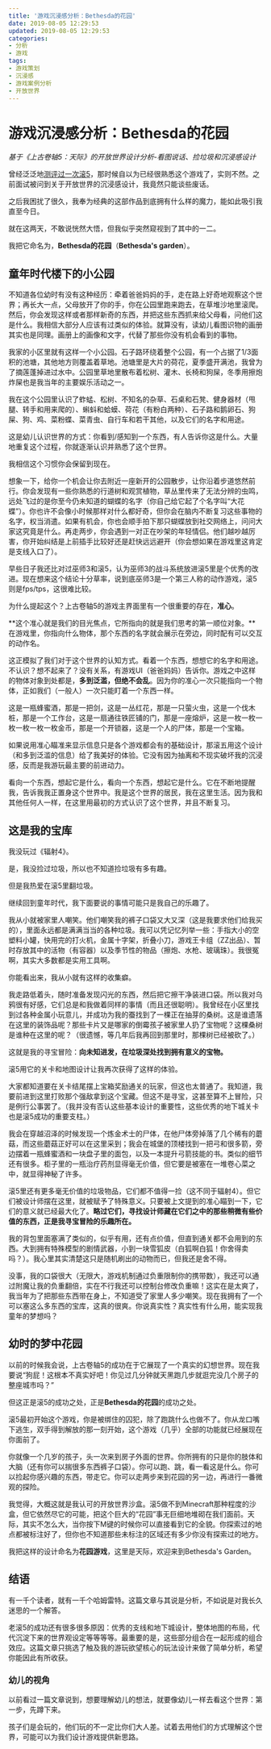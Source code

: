 ```yaml
---
title: '游戏沉浸感分析：Bethesda的花园'
date: 2019-08-05 12:29:53
updated: 2019-08-05 12:29:53
categories:
- 分析
- 游戏
tags:
- 游戏策划
- 沉浸感
- 游戏案例分析
- 开放世界
---
```


# 游戏沉浸感分析：Bethesda的花园
*基于《上古卷轴5：天际》的开放世界设计分析-看图说话、捡垃圾和沉浸感设计*

曾经泛泛地[测评过一次滚5](https://skmtjun.github.io/2018/04/20/%E5%A4%A9%E9%99%85%E6%B5%8B%E8%AF%84/)，那时候自以为已经很熟悉这个游戏了，实则不然。之前面试被问到关于开放世界的沉浸感设计，我竟然只能谈些废话。

之后我困扰了很久，我奉为经典的这部作品到底拥有什么样的魔力，能如此吸引我直至今日。

就在这两天，不敢说恍然大悟，但我似乎突然窥视到了其中的一二。

我把它命名为，**Bethesda的花园**（**Bethesda's garden**）。

<!--more-->
## 童年时代楼下的小公园

不知道各位幼时有没有这种经历：牵着爸爸妈妈的手，走在路上好奇地观察这个世界；再长大一点，父母放开了你的手，你在公园里跑来跑去，在草堆沙地里滚爬。然后，你会发现这样或者那样新奇的东西，并把这些东西抓来给父母看，问他们这是什么。我相信大部分人应该有过类似的体验。就算没有，读幼儿看图识物的画册其实也是同理。画册上的画像和文字，代替了那些你没有机会看到的事物。

我家的小区里就有这样一个小公园。石子路环绕着整个公园，有一个占据了1/3面积的池塘，其他地方则覆盖着草地。池塘里是大片的荷花，夏季盛开满池，我曾为了摘莲蓬掉进过水中。公园里草地里散布着松树、灌木、长椅和狗屎，冬季用擦炮炸屎也是我当年的主要娱乐活动之一。

我在这个公园里认识了蚱蜢、松树、不知名的杂草、石桌和石凳、健身器材（甩腿、转手和用来爬的）、蝌蚪和蛤蟆、荷花（有粉白两种）、石子路和鹅卵石、狗屎、狗、鸡、菜粉蝶、菜青虫、自行车和若干其他，以及它们的名字和用途。

这是幼儿认识世界的方式：你看到/感知到一个东西，有人告诉你这是什么。大量地重复这个过程，你就逐渐认识并熟悉了这个世界。

我相信这个习惯你会保留到现在。

想象一下，给你一个机会让你去附近一座新开的公园散步，让你沿着步道悠然前行。你会发现有一些你熟悉的行道树和观赏植物，草丛里传来了无法分辨的虫鸣，远处飞过的是你至今仍未知道的蝴蝶的名字（你自己给它起了个名字叫“大花蝶”）。你也许不会像小时候那样对什么都好奇，但你会在脑内不断复习这些事物的名字，权当消遣。如果有机会，你也会顺手拍下那只蝴蝶放到社交网络上，问问大家这究竟是什么。再走两步，你会遇到一对正在吵架的年轻情侣。他们越吵越厉害，你开始纠结是上前插手比较好还是赶快远远避开（你会想如果在游戏里这肯定是支线入口了）。

早些日子我还比对过巫师3和滚5，认为巫师3的战斗系统放进滚5里是个优秀的改进。现在想来这个结论十分草率，说到底巫师3是一个第三人称的动作游戏，滚5则是fps/tps，这很难比较。

为什么提起这个？上古卷轴5的游戏主界面里有一个很重要的存在，**准心**。

**这个准心就是我们的目光焦点，它所指向的就是我们思考的第一顺位对象。**在游戏里，你指向什么物体，那个东西的名字就会展示在旁边，同时配有可以交互的动作名。

这正模拟了我们对于这个世界的认知方式。看着一个东西，想想它的名字和用途。不认识？想不起来了？没有关系，有游戏UI（爸爸妈妈）告诉你。游戏之中这样的物体对象到处都是，**多到泛滥，但绝不会乱**。因为你的准心一次只能指向一个物体，正如我们（一般人）一次只能盯着一个东西一样。

这是一瓶蜂蜜酒，那是一把剑，这是一丛红花，那是一只萤火虫，这是一个伐木桩，那是一个工作台，这是一扇通往铁匠铺的门，那是一座熔炉，这是一枚一枚一枚一枚一枚一枚金币，那是一个开锁器，这是一个人的尸体，那是一个宝箱。

如果说用准心瞄准来显示信息只是各个游戏都会有的基础设计，那滚五用这个设计（和多到泛滥的信息）给了我美好的体验。它没有因为抽离和不现实破坏我的沉浸感，反而是我游玩最主要的前进动力。

看向一个东西，想起它是什么，看向一个东西，想起它是什么。它在不断地提醒我，告诉我我正置身这个世界中。我是这个世界的居民，我在这里生活。因为我和其他任何人一样，在这里用最初的方式认识了这个世界，并且不断复习。

## 这是我的宝库

我没玩过《辐射4》。

是，我没捡过垃圾，所以也不知道捡垃圾有多有趣。

但是我热爱在滚5里翻垃圾。

继续回到童年时代，我下面要说的事情可能只是我自己的乐趣了。

我从小就被家里人嘲笑。他们嘲笑我的裤子口袋又大又深（这是我要求他们给我买的），里面永远都是满满当当的各种垃圾。我可以凭记忆列举一些：手指大小的空塑料小罐，快用完的打火机，金属十字架，折叠小刀，游戏王卡组（ZZ出品）、暂时存放其中的活物（有容器）以及季节性的物品（擦炮、水枪、玻璃珠）。我很冤啊，其实大多数都是实用工具啊。

你能看出来，我从小就有这样的收集癖。

我走路低着头，随时准备发现闪光的东西，然后把它擦干净装进口袋。所以我对乌鸦很有好感，它们总是和我做着同样的事情（而且还很聪明）。我曾经在小区里找到过各种金属小玩意儿，并成功为我的蚕找到了一棵正在抽芽的桑树。这是谁遗落在这里的装饰品呢？那些卡片又是哪家的倒霉孩子被家里人扔了宝物呢？这棵桑树是谁种在这里的呢？（很遗憾，等几年后我再回到那里时，那棵树已经被砍了。）

这就是我的寻宝冒险：**向未知进发，在垃圾深处找到拥有意义的宝物。**

滚5用它的关卡和地图设计让我再次获得了这样的体验。

大家都知道要在关卡结尾摆上宝箱奖励通关的玩家，但这也太普通了。我知道，我要前进到这里打败那个强敌拿到这个宝藏。但这不是寻宝，这甚至算不上冒险，只是例行公事罢了。（我并没有否认这些基本设计的重要性，这些优秀的地下城关卡也是滚5成功的重要支柱。）

我会在穿越沼泽的时候发现一个炼金术士的尸体，在他尸体旁掉落了几个稀有的蘑菇，而这些蘑菇正好可以在这里采到；我会在城堡的顶楼找到一把弓和很多箭，旁边摆着一瓶蜂蜜酒和一块盘子里的面包，以及一本提升弓箭技能的书。类似的细节还有很多。柜子里的一瓶治疗药剂显得毫无价值，但它要是被塞在一堆卷心菜之中，就显得神秘了许多。

滚5里还有更多毫无价值的垃圾物品，它们都不值得一捡（这不同于辐射4）。但它们被设计师摆在这里，就被赋予了特殊意义。只要被上文提到的准心瞄到一下，它们的意义就已经最大化了。**略过它们，寻找设计师藏在它们之中的那些稍微有些价值的东西，正是我寻宝冒险的乐趣所在。**

我的背包里面塞满了类似的，似乎有用，还有点价值，但直到通关都不会用到的东西。大到拥有特殊模型的剧情武器，小到一块雪狐皮（白狐啊白狐！你舍得卖吗？）。我心里其实清楚这只是随机刷出的动物而已，但我还是舍不得。

没事，我的口袋很大（无限大，游戏机制通过负重限制你的携带数），我还可以通过附魔让我的负重翻倍，实在不行我还可以控制台修改负重嘛！这实在是太爽了，我当年为了把那些东西带在身上，不知道受了家里人多少嘲笑。现在我拥有了一个可以塞这么多东西的宝库，这真的很爽。你说真实性？真实性有什么用，能实现我童年的梦想吗？

## 幼时的梦中花园

以前的时候我会说，上古卷轴5的成功在于它展现了一个真实的幻想世界。现在我要说“狗屁！这根本不真实好吧！你见过几分钟就天黑跑几步就逛完没几个房子的整座城市吗？”

但这正是滚5的成功之处，正是**Bethesda的花园**的成功之处。

滚5最初开始这个游戏，你是被绑住的囚犯，除了跑跳什么也做不了。你从龙口嘴下逃生，双手得到解放的那一刻开始，这个游戏（几乎）全部的功能就已经展现在你面前了。

你就像一个几岁的孩子，头一次来到房子外面的世界。你所拥有的只是你的肢体和大脑（还有你可以揣很多东西裤子口袋）。你可以跑、跳，看一看这是什么。你可以捡起你感兴趣的东西，带走它。你可以走两步来到花园的另一边，再进行一番微观的探险。

我觉得，大概这就是我认可的开放世界沙盒。滚5做不到Minecraft那种程度的沙盒，但它依然尽它的可能，把这个巨大的“花园”事无巨细地堆砌在我们面前。天际，其实不怎么大，当你按下M键的时候你可以直接看到它的全貌。你探索过的地点都被标注好了，但你也不知道那些未标注的区域还有多少你没有探索过的地方。

我把这样的设计命名为**花园游戏**，这里是天际，欢迎来到Bethesda's Garden。

## 结语

有一千个读者，就有一千个哈姆雷特。这篇文章与其说是分析，不如说是对我长久迷思的一个解答。

老滚5的成功还有很多很多原因：优秀的支线和地下城设计，整体地图的布局，代代沉淀下来的世界观设定等等等等。最重要的是，这些部分组合在一起形成的组合效应。这篇文章只挑选了触及我的游玩欲望核心的玩法设计来做了简单分析，希望你能因此有所收获。

### 幼儿的视角

以前看过一篇文章说到，想要理解幼儿的想法，就要像幼儿一样去看这个世界：第一步，先蹲下来。

孩子们是会玩的，他们玩的不一定比你们大人差。试着去用他们的方式理解这个世界，可能可以为我们设计游戏提供新思路。

